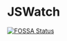 # JSWatch

[![FOSSA Status](https://app.fossa.io/api/projects/git%2Bgithub.com%2Fkravenor%2FJSWatch.svg?type=large)](https://app.fossa.io/projects/git%2Bgithub.com%2Fkravenor%2FJSWatch?ref=badge_large)
